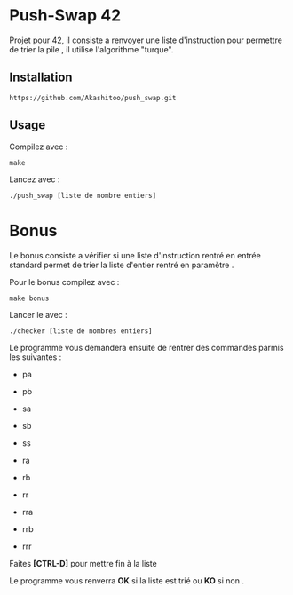 # Push-Swap 42

Projet pour 42, il consiste a renvoyer une liste d'instruction pour permettre de trier la pile , il utilise l'algorithme "turque".

## Installation

```https://github.com/Akashitoo/push_swap.git```

## Usage

Compilez avec :

```make```

Lancez avec :

```./push_swap [liste de nombre entiers] ```

# Bonus

Le bonus consiste a vérifier si une liste d'instruction rentré en entrée standard permet de trier la liste d'entier rentré en paramètre .

Pour le bonus compilez avec :

``` make bonus ```

Lancer le avec :

```./checker [liste de nombres entiers] ```

Le programme vous demandera ensuite de rentrer des commandes parmis les suivantes :

- pa

- pb

- sa

- sb

- ss

- ra

- rb

- rr

- rra

- rrb

- rrr

Faites **[CTRL-D]** pour mettre fin à la liste

Le programme vous renverra **OK** si la liste est trié ou **KO** si non .

